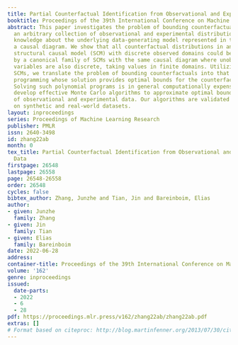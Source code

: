 ```yaml
---
title: Partial Counterfactual Identification from Observational and Experimental Data
booktitle: Proceedings of the 39th International Conference on Machine Learning
abstract: This paper investigates the problem of bounding counterfactual queries from
  an arbitrary collection of observational and experimental distributions and qualitative
  knowledge about the underlying data-generating model represented in the form of
  a causal diagram. We show that all counterfactual distributions in an arbitrary
  structural causal model (SCM) with discrete observed domains could be generated
  by a canonical family of SCMs with the same causal diagram where unobserved (exogenous)
  variables are also discrete, taking values in finite domains. Utilizing the canonical
  SCMs, we translate the problem of bounding counterfactuals into that of polynomial
  programming whose solution provides optimal bounds for the counterfactual query.
  Solving such polynomial programs is in general computationally expensive. We then
  develop effective Monte Carlo algorithms to approximate optimal bounds from a combination
  of observational and experimental data. Our algorithms are validated extensively
  on synthetic and real-world datasets.
layout: inproceedings
series: Proceedings of Machine Learning Research
publisher: PMLR
issn: 2640-3498
id: zhang22ab
month: 0
tex_title: Partial Counterfactual Identification from Observational and Experimental
  Data
firstpage: 26548
lastpage: 26558
page: 26548-26558
order: 26548
cycles: false
bibtex_author: Zhang, Junzhe and Tian, Jin and Bareinboim, Elias
author:
- given: Junzhe
  family: Zhang
- given: Jin
  family: Tian
- given: Elias
  family: Bareinboim
date: 2022-06-28
address:
container-title: Proceedings of the 39th International Conference on Machine Learning
volume: '162'
genre: inproceedings
issued:
  date-parts:
  - 2022
  - 6
  - 28
pdf: https://proceedings.mlr.press/v162/zhang22ab/zhang22ab.pdf
extras: []
# Format based on citeproc: http://blog.martinfenner.org/2013/07/30/citeproc-yaml-for-bibliographies/
---
```

